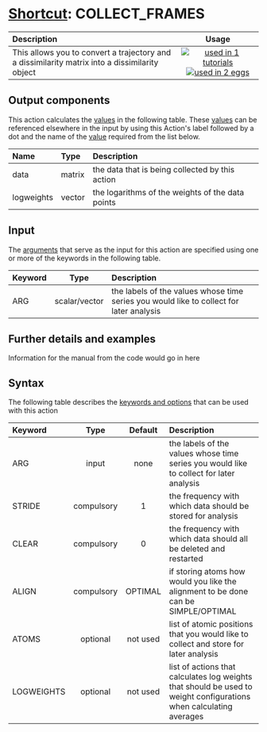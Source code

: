 # [Shortcut](shortcuts.md): COLLECT_FRAMES

| Description    | Usage |
|:--------|:--------:|
| This allows you to convert a trajectory and a dissimilarity matrix into a dissimilarity object | [![used in 1 tutorials](https://img.shields.io/badge/tutorials-1-green.svg)](https://www.plumed-tutorials.org/browse.html?search=COLLECT_FRAMES)[![used in 2 eggs](https://img.shields.io/badge/nest-2-green.svg)](https://www.plumed-nest.org/browse.html?search=COLLECT_FRAMES) | 

## Output components

This action calculates the [values](pecifying_arguments.html) in the following table.  These [values](pecifying_arguments.html) can be referenced elsewhere in the input by using this Action's label followed by a dot and the name of the [value](pecifying_arguments.html) required from the list below.

| Name | Type | Description |
|:-------|:-----|:-------|
| data | matrix | the data that is being collected by this action | 
| logweights | vector | the logarithms of the weights of the data points | 


## Input

The [arguments](specifying_arguments.html) that serve as the input for this action are specified using one or more of the keywords in the following table.

| Keyword |  Type | Description |
|:--------|:------:|:-----------|
| ARG | scalar/vector | the labels of the values whose time series you would like to collect for later analysis |


## Further details and examples 
Information for the manual from the code would go in here 
## Syntax 
The following table describes the [keywords and options](parsing.md) that can be used with this action 

| Keyword | Type | Default | Description |
|:-------|:----:|:-------:|:-----------|
| ARG | input | none | the labels of the values whose time series you would like to collect for later analysis |
| STRIDE | compulsory | 1 |  the frequency with which data should be stored for analysis |
| CLEAR | compulsory | 0 |  the frequency with which data should all be deleted and restarted |
| ALIGN | compulsory | OPTIMAL |  if storing atoms how would you like the alignment to be done can be SIMPLE/OPTIMAL |
| ATOMS | optional | not used | list of atomic positions that you would like to collect and store for later analysis |
| LOGWEIGHTS | optional | not used | list of actions that calculates log weights that should be used to weight configurations when calculating averages |
